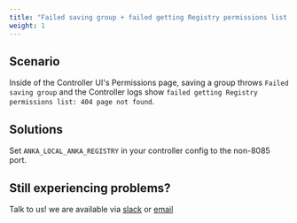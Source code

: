 ```yaml
---
title: "Failed saving group + failed getting Registry permissions list: 404 page not found"
weight: 1
---
```


## Scenario

Inside of the Controller UI's Permissions page, saving a group throws `Failed saving group` and the Controller logs show `failed getting Registry permissions list: 404 page not found`.

## Solutions

Set `ANKA_LOCAL_ANKA_REGISTRY` in your controller config to the non-8085 port.

## Still experiencing problems?

Talk to us! we are available via [slack](https://slack.veertu.com/) or [email](mailto:support@veertu.com)
